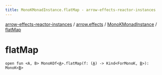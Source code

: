```yaml
---
title: MonoKMonadInstance.flatMap - arrow-effects-reactor-instances
---
```


[arrow-effects-reactor-instances](../../index.html) / [arrow.effects](../index.html) / [MonoKMonadInstance](index.html) / [flatMap](./flat-map.html)

# flatMap

`open fun <A, B> MonoKOf<`[`A`](flat-map.html#A)`>.flatMap(f: (`[`A`](flat-map.html#A)`) -> Kind<ForMonoK, `[`B`](flat-map.html#B)`>): MonoK<`[`B`](flat-map.html#B)`>`